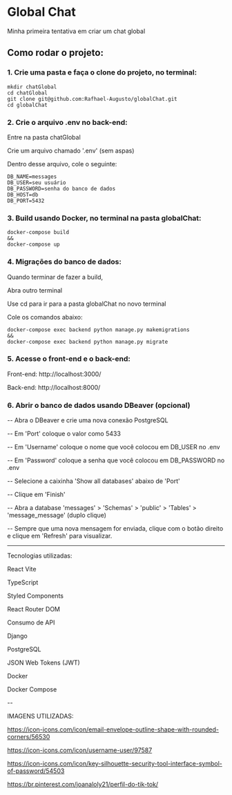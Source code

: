 # Global Chat

Minha primeira tentativa em criar um chat global

## Como rodar o projeto:

### 1. Crie uma pasta e faça o clone do projeto, no terminal:

```
mkdir chatGlobal
cd chatGlobal
git clone git@github.com:Rafhael-Augusto/globalChat.git
cd globalChat
```

### 2. Crie o arquivo .env no back-end:

   Entre na pasta chatGlobal
   
   Crie um arquivo chamado '.env' (sem aspas)

   Dentro desse arquivo, cole o seguinte:
```
DB_NAME=messages
DB_USER=seu usuário
DB_PASSWORD=senha do banco de dados
DB_HOST=db
DB_PORT=5432
```
### 3. Build usando Docker, no terminal na pasta globalChat:
```
docker-compose build
&&
docker-compose up
```
### 4. Migrações do banco de dados:

   Quando terminar de fazer a build,

   Abra outro terminal
   
   Use cd para ir para a pasta globalChat no novo terminal
   
   Cole os comandos abaixo:
```
docker-compose exec backend python manage.py makemigrations
&&
docker-compose exec backend python manage.py migrate
```
### 5. Acesse o front-end e o back-end:

   Front-end: http://localhost:3000/
   
   Back-end: http://localhost:8000/

### 6. Abrir o banco de dados usando DBeaver (opcional) 

-- Abra o DBeaver e crie uma nova conexão PostgreSQL

-- Em 'Port' coloque o valor como 5433

-- Em 'Username' coloque o nome que você colocou em DB_USER no .env

-- Em 'Password' coloque a senha que você colocou em DB_PASSWORD no .env

-- Selecione a caixinha 'Show all databases' abaixo de 'Port'

-- Clique em 'Finish'

-- Abra a database 'messages' > 'Schemas' > 'public' > 'Tables' > 'message_message' (duplo clique)

-- Sempre que uma nova mensagem for enviada, clique com o botão direito e clique em 'Refresh' para visualizar.


----------


Tecnologias utilizadas:

React Vite

TypeScript

Styled Components

React Router DOM

Consumo de API

Django

PostgreSQL

JSON Web Tokens (JWT)

Docker

Docker Compose

--

IMAGENS UTILIZADAS:

https://icon-icons.com/icon/email-envelope-outline-shape-with-rounded-corners/56530

https://icon-icons.com/icon/username-user/97587

https://icon-icons.com/icon/key-silhouette-security-tool-interface-symbol-of-password/54503

https://br.pinterest.com/joanaloly21/perfil-do-tik-tok/

